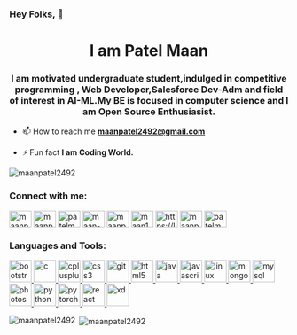 ### Hey Folks, 👋

<!--
**maanpatel2492/maanpatel2492** is a ✨ _special_ ✨ repository because its `README.md` (this file) appears on your GitHub profile.

Here are some ideas to get you started:

- 🔭 I’m currently working on ...
- 🌱 I’m currently learning ...
- 👯 I’m looking to collaborate on ...
- 🤔 I’m looking for help with ...
- 💬 Ask me about ...
- 📫 How to reach me: ...
- 😄 Pronouns: ...
- ⚡ Fun fact: ...
-->

<h1 align="center">I am Patel Maan</h1>
<h3 align="center">I am motivated undergraduate student,indulged in competitive programming , Web Developer,Salesforce Dev-Adm and field of interest in AI-ML.My BE is focused in computer science and I am Open Source Enthusiasist.</h3>


- 📫 How to reach me **maanpatel2492@gmail.com**

- ⚡ Fun fact **I am Coding World.**
<p align="left"> <img src="https://komarev.com/ghpvc/?username=maanpatel2492&label=Profile%20views&color=0e75b6&style=flat" alt="maanpatel2492" /> </p>

<h3 align="left">Connect with me:</h3>
<p align="left">
<a href="https://codepen.io/maanpatel2492" target="blank"><img align="center" src="https://cdn.jsdelivr.net/npm/simple-icons@3.0.1/icons/codepen.svg" alt="maanpatel2492" height="30" width="40" /></a>
<a href="https://dev.to/maanpatel2492" target="blank"><img align="center" src="https://cdn.jsdelivr.net/npm/simple-icons@3.0.1/icons/dev-dot-to.svg" alt="maanpatel2492" height="30" width="40" /></a>
<a href="https://twitter.com/patelmaan6" target="blank"><img align="center" src="https://cdn.jsdelivr.net/npm/simple-icons@3.0.1/icons/twitter.svg" alt="patelmaan6" height="30" width="40" /></a>
<a href="https://linkedin.com/in/maan-patel-01990018b/" target="blank"><img align="center" src="https://cdn.jsdelivr.net/npm/simple-icons@3.0.1/icons/linkedin.svg" alt="maan-patel-01990018b/" height="30" width="40" /></a>
<a href="https://codesandbox.com/maanpatel2492" target="blank"><img align="center" src="https://cdn.jsdelivr.net/npm/simple-icons@3.0.1/icons/codesandbox.svg" alt="maanpatel2492" height="30" width="40" /></a>
<a href="https://www.codechef.com/users/maan123" target="blank"><img align="center" src="https://cdn.jsdelivr.net/npm/simple-icons@3.1.0/icons/codechef.svg" alt="maan123" height="30" width="40" /></a>
<a href="https://www.leetcode.com/https://leetcode.com/maan_patel/" target="blank"><img align="center" src="https://cdn.jsdelivr.net/npm/simple-icons@3.0.1/icons/leetcode.svg" alt="https://leetcode.com/maan_patel/" height="30" width="40" /></a>
<a href="https://auth.geeksforgeeks.org/user/maanpatel" target="blank"><img align="center" src="https://cdn.jsdelivr.net/npm/simple-icons@3.0.1/icons/geeksforgeeks.svg" alt="maanpatel" height="30" width="40" /></a>
<a href="https://discord.gg/patelmaan#9532" target="blank"><img align="center" src="https://cdn.jsdelivr.net/npm/simple-icons@3.0.1/icons/discord.svg" alt="patelmaan#9532" height="30" width="40" /></a>
</p>

<h3 align="left">Languages and Tools:</h3>
<p align="left">  </a> <a href="https://getbootstrap.com" target="_blank"> <img src="https://devicons.github.io/devicon/devicon.git/icons/bootstrap/bootstrap-plain.svg" alt="bootstrap" width="40" height="40"/> </a> <a href="https://www.cprogramming.com/" target="_blank"> <img src="https://devicons.github.io/devicon/devicon.git/icons/c/c-original.svg" alt="c" width="40" height="40"/> </a> <a href="https://www.w3schools.com/cpp/" target="_blank"> <img src="https://devicons.github.io/devicon/devicon.git/icons/cplusplus/cplusplus-original.svg" alt="cplusplus" width="40" height="40"/> </a> <a href="https://www.w3schools.com/css/" target="_blank"> <img src="https://devicons.github.io/devicon/devicon.git/icons/css3/css3-original-wordmark.svg" alt="css3" width="40" height="40"/> </a>  <a href="https://git-scm.com/" target="_blank"> <img src="https://www.vectorlogo.zone/logos/git-scm/git-scm-icon.svg" alt="git" width="40" height="40"/> </a> <a href="https://www.w3.org/html/" target="_blank"> <img src="https://devicons.github.io/devicon/devicon.git/icons/html5/html5-original-wordmark.svg" alt="html5" width="40" height="40"/> </a>  <a href="https://www.java.com" target="_blank"> <img src="https://devicons.github.io/devicon/devicon.git/icons/java/java-original-wordmark.svg" alt="java" width="40" height="40"/> </a> <a href="https://developer.mozilla.org/en-US/docs/Web/JavaScript" target="_blank"> <img src="https://devicons.github.io/devicon/devicon.git/icons/javascript/javascript-original.svg" alt="javascript" width="40" height="40"/> </a>  <a href="https://www.linux.org/" target="_blank"> <img src="https://devicons.github.io/devicon/devicon.git/icons/linux/linux-original.svg" alt="linux" width="40" height="40"/> </a> <a href="https://www.mongodb.com/" target="_blank"> <img src="https://devicons.github.io/devicon/devicon.git/icons/mongodb/mongodb-original-wordmark.svg" alt="mongodb" width="40" height="40"/> </a> <a href="https://www.mysql.com/" target="_blank"> <img src="https://devicons.github.io/devicon/devicon.git/icons/mysql/mysql-original-wordmark.svg" alt="mysql" width="40" height="40"/> </a> <a href="https://www.photoshop.com/en" target="_blank"> <img src="https://devicons.github.io/devicon/devicon.git/icons/photoshop/photoshop-plain.svg" alt="photoshop" width="40" height="40"/> </a> <a href="https://www.python.org" target="_blank"> <img src="https://devicons.github.io/devicon/devicon.git/icons/python/python-original.svg" alt="python" width="40" height="40"/> </a> <a href="https://pytorch.org/" target="_blank"> <img src="https://www.vectorlogo.zone/logos/pytorch/pytorch-icon.svg" alt="pytorch" width="40" height="40"/> </a> <a href="https://reactjs.org/" target="_blank"> <img src="https://devicons.github.io/devicon/devicon.git/icons/react/react-original-wordmark.svg" alt="react" width="40" height="40"/> </a> <a href="https://scikit-learn.org/" target="_blank"> <a href="https://www.adobe.com/products/xd.html" target="_blank"> <img src="https://cdn.worldvectorlogo.com/logos/adobe-xd.svg" alt="xd" width="40" height="40"/> </a> </p>


<p><img align="left" src="https://github-readme-stats.vercel.app/api/top-langs?username=maanpatel2492&show_icons=true&locale=en&layout=compact" alt="maanpatel2492" /></p>

<p>&nbsp;<img align="center" src="https://github-readme-stats.vercel.app/api?username=maanpatel2492&show_icons=true&locale=en" alt="maanpatel2492" /></p>


